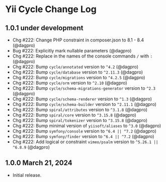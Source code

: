# Yii Cycle Change Log

## 1.0.1 under development

- Chg #222: Change PHP constraint in composer.json to 8.1 - 8.4 (@dagpro)
- Bug #222: Explicitly mark nullable parameters (@dagpro)
- Chg #222: Replace in the names of the console commands `/` with `:` (@dagpro)
- Chg #222: Bump `cycle/annotated` version to `^4.2` (@dagpro)
- Chg #222: Bump `cycle/database` version to `^2.11.3` (@dagpro)
- Chg #222: Bump `cycle/migrations` version to `^4.2.5` (@dagpro)
- Chg #222: Bump `cycle/orm` version to `^2.10` (@dagpro)
- Chg #222: Bump `cycle/schema-migrations-generator` version to `^2.3` (@dagpro)
- Chg #222: Bump `cycle/schema-renderer` version to `^1.3` (@dagpro)
- Chg #222: Bump `cycle/schema-builder` version to `^2.11.1` (@dagpro)
- Chg #222: Bump `spiral/attributes` version to `^3.1.8` (@dagpro)
- Chg #222: Bump `spiral/core` version to `^3.15.8` (@dagpro)
- Chg #222: Bump `spiral/tokenizer` version to `^3.15.8` (@dagpro)
- Chg #222: Bump minimal version of `yiisoft/aliases` to `^3.0` (@dagpro)
- Chg #222: Bump `symfony/console` version to `^6.4 || ^7.2` (@dagpro)
- Chg #222: Bump `symfony/finder` version to `^6.4 || ^7.2` (@dagpro)
- Chg #222: Add logical or constraint `vimeo/psalm` version to `^5.26.1 || ^6.8.9` (@dagpro)

## 1.0.0 March 21, 2024

- Initial release.
